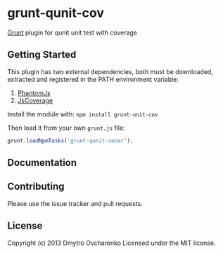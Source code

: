 # grunt-qunit-cov

[Grunt](https://github.com/gruntjs/grunt) plugin for qunit unit test with coverage

## Getting Started

This plugin has two external dependencies, both must be downloaded, extracted and registered in the PATH environment variable:

1. [PhantomJs](http://phantomjs.org/download.html)
2. [JsCoverage](http://siliconforks.com/jscoverage/download.html)

Install the module with: `npm install grunt-unit-cov`

Then load it from your own `grunt.js` file:

```js
grunt.loadNpmTasks('grunt-qunit-sonar');
```

## Documentation

## Contributing

Please use the issue tracker and pull requests.

## License
Copyright (c) 2013 Dmytro Ovcharenko
Licensed under the MIT license.
